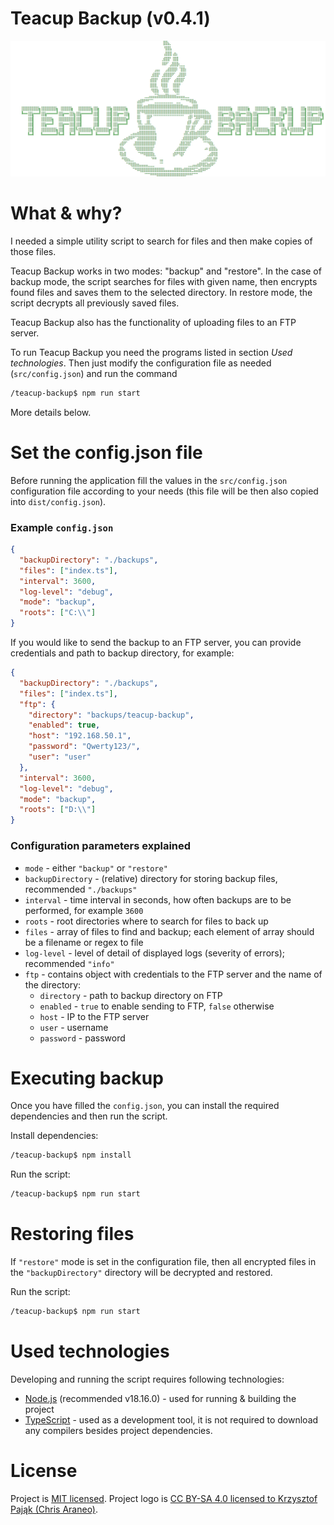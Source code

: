 # Teacup Backup (v0.4.1)

![Teacup backup logo](logo.png?raw=true)

# What & why?

I needed a simple utility script to search for files and then make copies of those files.

Teacup Backup works in two modes: "backup" and "restore". In the case of backup mode, the script searches for files with given name, then encrypts found files and saves them to the selected directory. In restore mode, the script decrypts all previously saved files.

Teacup Backup also has the functionality of uploading files to an FTP server.

To run Teacup Backup you need the programs listed in section *Used technologies*. Then just modify the configuration file as needed (`src/config.json`) and run the command
```bash
/teacup-backup$ npm run start
```

More details below.

# Set the config.json file

Before running the application fill the values in the `src/config.json` configuration file according to your needs (this file will be then also copied into `dist/config.json`).

### Example `config.json`

```json
{
  "backupDirectory": "./backups",
  "files": ["index.ts"],
  "interval": 3600,
  "log-level": "debug",
  "mode": "backup",
  "roots": ["C:\\"]
}
```

If you would like to send the backup to an FTP server, you can provide credentials and path to backup directory, for example:

```json
{
  "backupDirectory": "./backups",
  "files": ["index.ts"],
  "ftp": {
    "directory": "backups/teacup-backup",
    "enabled": true,
    "host": "192.168.50.1",
    "password": "Qwerty123/",
    "user": "user"
  },
  "interval": 3600,
  "log-level": "debug",
  "mode": "backup",
  "roots": ["D:\\"]
}
```

### Configuration parameters explained

- `mode` - either `"backup"` or `"restore"`
- `backupDirectory` - (relative) directory for storing backup files, recommended `"./backups"`
- `interval` - time interval in seconds, how often backups are to be performed, for example `3600`
- `roots` - root directories where to search for files to back up
- `files` - array of files to find and backup; each element of array should be a filename or regex to file
- `log-level` - level of detail of displayed logs (severity of errors); recommended `"info"`
- `ftp` - contains object with credentials to the FTP server and the name of the directory:
    - `directory` - path to backup directory on FTP
    - `enabled` - `true` to enable sending to FTP, `false` otherwise
    - `host` - IP to the FTP server
    - `user` - username
    - `password` - password

# Executing backup

Once you have filled the `config.json`, you can install the required dependencies and then run the script.

Install dependencies:
```bash
/teacup-backup$ npm install
```

Run the script:
```bash
/teacup-backup$ npm run start
```

# Restoring files

If `"restore"` mode is set in the configuration file, then all encrypted files in the `"backupDirectory"` directory will be decrypted and restored.

Run the script:
```bash
/teacup-backup$ npm run start
```

# Used technologies

Developing and running the script requires following technologies:

- [Node.js](https://nodejs.org/en) (recommended v18.16.0) - used for running & building the project
- [TypeScript](https://www.typescriptlang.org/) - used as a development tool, it is not required to download any compilers besides project dependencies.

# License

Project is [MIT licensed](LICENSE).
Project logo is [CC BY-SA 4.0 licensed to Krzysztof Pająk (Chris Araneo)](https://creativecommons.org/licenses/by-sa/4.0/).